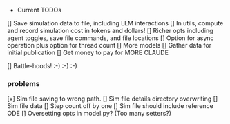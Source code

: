 * Current TODOs

[] Save simulation data to file, including LLM interactions
[] In utils, compute and record simulation cost in tokens and dollars!
[] Richer opts including agent toggles, save file commands, and file locations
[] Option for async operation plus option for thread count
[] More models
[] Gather data for initial publication
[] Get money to pay for MORE CLAUDE

[] Battle-hoods! :-) :-) :-)


### problems

[x] Sim file saving to wrong path.
[] Sim file details directory overwriting
[] Sim file data
[] Step count off by one
[] Sim file should include reference ODE
[] Oversetting opts in model.py? (Too many setters?)
